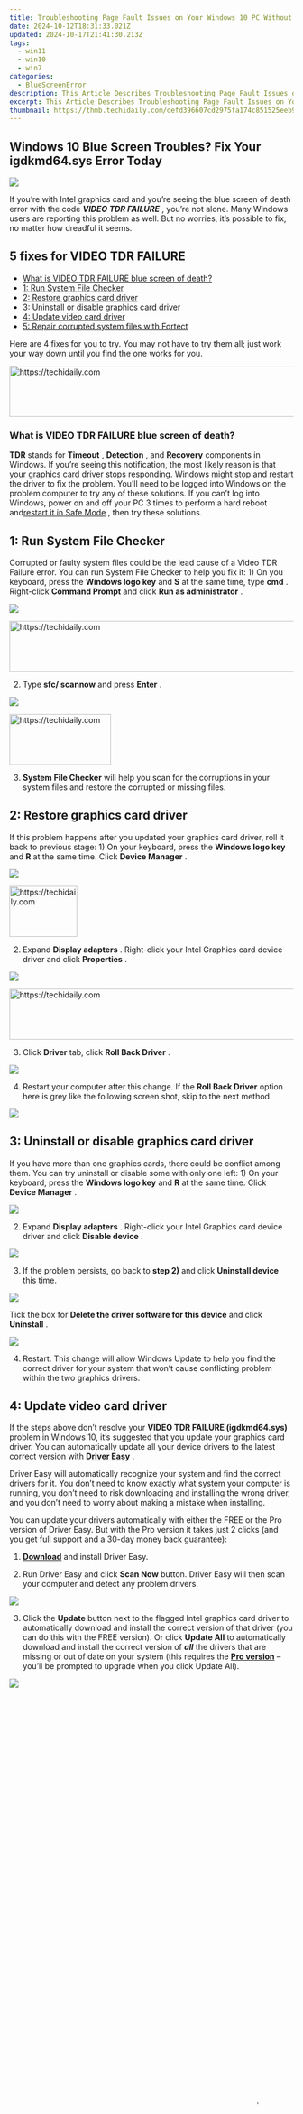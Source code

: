 ```yaml
---
title: Troubleshooting Page Fault Issues on Your Windows 10 PC Without Data Loss
date: 2024-10-12T18:31:33.021Z
updated: 2024-10-17T21:41:30.213Z
tags:
  - win11
  - win10
  - win7
categories:
  - BlueScreenError
description: This Article Describes Troubleshooting Page Fault Issues on Your Windows 10 PC Without Data Loss
excerpt: This Article Describes Troubleshooting Page Fault Issues on Your Windows 10 PC Without Data Loss
thumbnail: https://thmb.techidaily.com/defd396607cd2975fa174c851525eeb9f0360235bf9d5ed977ea6af47a5ef4bb.jpg
---
```


## Windows 10 Blue Screen Troubles? Fix Your igdkmd64.sys Error Today

![](https://images.drivereasy.com/wp-content/uploads/2016/07/img_578de2bda24df.png)

 If you’re with Intel graphics card and you’re seeing the blue screen of death error with the code **_VIDEO TDR FAILURE_** , you’re not alone. Many Windows users are reporting this problem as well. But no worries, it’s possible to fix, no matter how dreadful it seems.

## 5 fixes for VIDEO TDR FAILURE

* [What is VIDEO TDR FAILURE blue screen of death?](https://tools.techidaily.com/drivereasy/download/)
* [1: Run System File Checker](https://tools.techidaily.com/drivereasy/download/)
* [2: Restore graphics card driver](https://tools.techidaily.com/drivereasy/download/)
* [3: Uninstall or disable graphics card driver](https://tools.techidaily.com/drivereasy/download/)
* [4: Update video card driver](https://tools.techidaily.com/drivereasy/download/)
* [5: Repair corrupted system files with Fortect](https://tools.techidaily.com/drivereasy/download/)

 Here are 4 fixes for you to try. You may not have to try them all; just work your way down until you find the one works for you.

<!-- affiliate ads begin -->
<a href="https://aligracehair.sjv.io/c/5597632/1915830/19272" target="_top" id="1915830">
  <img src="//a.impactradius-go.com/display-ad/19272-1915830" border="0" alt="https://techidaily.com" width="728" height="90"/>
</a>
<img height="0" width="0" src="https://aligracehair.sjv.io/i/5597632/1915830/19272" style="position:absolute;visibility:hidden;" border="0" />
<!-- affiliate ads end -->

### **What is VIDEO TDR FAILURE blue screen of death?**

**TDR** stands for **Timeout** , **Detection** , and **Recovery** components in Windows. If you’re seeing this notification, the most likely reason is that your graphics card driver stops responding. Windows might stop and restart the driver to fix the problem. You’ll need to be logged into Windows on the problem computer to try any of these solutions. If you can’t log into Windows, power on and off your PC 3 times to perform a hard reboot and[restart it in Safe Mode](https://tools.techidaily.com/drivereasy/download/) , then try these solutions.

## **1: Run System File Checker**

 Corrupted or faulty system files could be the lead cause of a Video TDR Failure error. You can run System File Checker to help you fix it: 1) On you keyboard, press the **Windows logo key** and **S** at the same time, type **cmd** . Right-click **Command Prompt** and click **Run as administrator** .

![](https://images.drivereasy.com/wp-content/uploads/2016/07/img_578de41231e7e.png)

<!-- affiliate ads begin -->
<a href="https://appsumo.8odi.net/c/5597632/2068417/7443" target="_top" id="2068417">
  <img src="//a.impactradius-go.com/display-ad/7443-2068417" border="0" alt="https://techidaily.com" width="728" height="90"/>
</a>
<img height="0" width="0" src="https://appsumo.8odi.net/i/5597632/2068417/7443" style="position:absolute;visibility:hidden;" border="0" />
<!-- affiliate ads end -->

 2) Type **sfc/ scannow** and press **Enter** .

![](https://images.drivereasy.com/wp-content/uploads/2016/07/img_578de476b0552.png)

<!-- affiliate ads begin -->
<a href="https://25home.pxf.io/c/5597632/2148639/16836" target="_top" id="2148639">
  <img src="//a.impactradius-go.com/display-ad/16836-2148639" border="0" alt="https://techidaily.com" width="180" height="90"/>
</a>
<img height="0" width="0" src="https://25home.pxf.io/i/5597632/2148639/16836" style="position:absolute;visibility:hidden;" border="0" />
<!-- affiliate ads end -->

 3) **System File Checker** will help you scan for the corruptions in your system files and restore the corrupted or missing files.

## **2:** **Restore graphics card driver**

 If this problem happens after you updated your graphics card driver, roll it back to previous stage: 1) On your keyboard, press the **Windows logo key** and **R** at the same time. Click **Device Manager** .

![](https://images.drivereasy.com/wp-content/uploads/2017/09/img_59a90fde1afee.png)

<!-- affiliate ads begin -->
<a href="https://aligracehair.sjv.io/c/5597632/2135364/19272" target="_top" id="2135364">
  <img src="//a.impactradius-go.com/display-ad/19272-2135364" border="0" alt="https://techidaily.com" width="120" height="90"/>
</a>
<img height="0" width="0" src="https://aligracehair.sjv.io/i/5597632/2135364/19272" style="position:absolute;visibility:hidden;" border="0" />
<!-- affiliate ads end -->

 2) Expand **Display adapters** . Right-click your Intel Graphics card device driver and click **Properties** .

![](https://images.drivereasy.com/wp-content/uploads/2017/09/img_59a91039ebb0d.png)

<!-- affiliate ads begin -->
<a href="https://appsumo.8odi.net/c/5597632/2043594/7443" target="_top" id="2043594">
  <img src="//a.impactradius-go.com/display-ad/7443-2043594" border="0" alt="https://techidaily.com" width="728" height="90"/>
</a>
<img height="0" width="0" src="https://appsumo.8odi.net/i/5597632/2043594/7443" style="position:absolute;visibility:hidden;" border="0" />
<!-- affiliate ads end -->

 3) Click **Driver** tab, click **Roll Back Driver** .

![](https://images.drivereasy.com/wp-content/uploads/2017/09/img_59a910633218b.png)

 4) Restart your computer after this change. If the **Roll Back Driver** option here is grey like the following screen shot, skip to the next method.

![](https://images.drivereasy.com/wp-content/uploads/2016/07/img_578ded4881db6.png)

## **3: Uninstall or disable graphics card driver**

 If you have more than one graphics cards, there could be conflict among them. You can try uninstall or disable some with only one left: 1) On your keyboard, press the **Windows logo key** and **R** at the same time. Click **Device Manager** .

![](https://images.drivereasy.com/wp-content/uploads/2017/09/img_59a90fde1afee.png)

 2) Expand **Display adapters** . Right-click your Intel Graphics card device driver and click **Disable device** .

![](https://images.drivereasy.com/wp-content/uploads/2017/09/img_59a91255c707f.png)

 3) If the problem persists, go back to **step 2)** and click **Uninstall device** this time.

![](https://images.drivereasy.com/wp-content/uploads/2017/09/img_59a9120f950a7.png)

 Tick the box for **Delete the driver software for this device** and click **Uninstall** .

![](https://images.drivereasy.com/wp-content/uploads/2017/09/img_59a9127db1094.png)

 4) Restart. This change will allow Windows Update to help you find the correct driver for your system that won’t cause conflicting problem within the two graphics drivers.

## **4: Update video card driver**

 If the steps above don’t resolve your **VIDEO TDR FAILURE (igdkmd64.sys)** problem in Windows 10, it’s suggested that you update your graphics card driver. You can automatically update all your device drivers to the latest correct version with **[Driver Easy](https://tools.techidaily.com/drivereasy/download/)**  .

 Driver Easy will automatically recognize your system and find the correct drivers for it. You don’t need to know exactly what system your computer is running, you don’t need to risk downloading and installing the wrong driver, and you don’t need to worry about making a mistake when installing.

 You can update your drivers automatically with either the FREE or the Pro version of Driver Easy. But with the Pro version it takes just 2 clicks (and you get full support and a 30-day money back guarantee):

 1) **[Download](https://tools.techidaily.com/drivereasy/download/)**  and install Driver Easy.

 2) Run Driver Easy and click **Scan Now** button. Driver Easy will then scan your computer and detect any problem drivers.

![](https://images.drivereasy.com/wp-content/uploads/2021/05/scan-now.jpg)

 3) Click the **Update** button next to the flagged Intel graphics card driver to automatically download and install the correct version of that driver (you can do this with the FREE version). Or click **Update All**  to automatically download and install the correct version of **_all_** the drivers that are missing or out of date on your system (this requires the **[Pro version](https://tools.techidaily.com/drivereasy/download/)**  – you’ll be prompted to upgrade when you click Update All).

![](https://images.drivereasy.com/wp-content/uploads/2021/08/de-scan-intel-xe-graphics.jpg)

<!-- affiliate ads begin -->
<span id="1516072">
					<video width="864" height="1536" style="cursor:pointer"
           poster="//a.impactradius-go.com/display-clicktoplayimage/1516072.png"
           onclick="if(!this.playClicked){this.play();this.setAttribute('controls',true);this.playClicked=true;}">
	   <source src="//a.impactradius-go.com/display-ad/16446-1516072">
	   <img src="//a.impactradius-go.com/display-clicktoplayimage/1516072.png" style="border: none; height: 100%; width: 100%; object-fit: contain">
	</video>
	<div style="width:540px;text-align:center"><a href="javascript:window.open(decodeURIComponent('https%3A%2F%2Flaganoo.pxf.io%2Fc%2F5597632%2F1516072%2F16446'), '_blank');void(0);">Click here</a></div>
</span>
<img height="0" width="0" src="https://imp.pxf.io/i/5597632/1516072/16446" style="position:absolute;visibility:hidden;" border="0" />
<!-- affiliate ads end -->

## 5: Repair corrupted system files with Fortect

 Computer issues are likely to occur when certain system files are missing or corrupted. If the fixes above didn’t fix the problem for you, you might want to run a Windows repair from **[Fortect](https://tools.techidaily.com/drivereasy/download/)**  to identify possible system file problems.

 Fortect can scan your PC, diagnose any hardware, security, and program issues, and fix them for you. If there are any broken system files, it can replace them without affecting your personal data.

 1) [**Download**](https://tools.techidaily.com/drivereasy/download/) and install Fortect.

 2) Open Fortect and run a free scan of your PC status. This may take a few minutes.

 3) You can review a summary of the issues detected after the scan is finished.

 If there’s any problem, you can click Start Repair to start the repair process. You’d need to buy the pro version (which comes with a 60-day Money-Back Guarantee) to unlock this feature.

![](https://images.drivereasy.com/wp-content/uploads/2016/08/fortect-demo.jpg)

<!-- affiliate ads begin -->
<a href="https://unicoeye.pxf.io/c/5597632/2148775/18498" target="_top" id="2148775">
  <img src="//a.impactradius-go.com/display-ad/18498-2148775" border="0" alt="https://techidaily.com" width="728" height="90"/>
</a>
<img height="0" width="0" src="https://unicoeye.pxf.io/i/5597632/2148775/18498" style="position:absolute;visibility:hidden;" border="0" />
<!-- affiliate ads end -->

 The Pro version of Fortect comes with 24/7 technical support. If you need any assistance, please contact Fortect support:  
 Email: **<support@fortect.com>**

 Hopefully, this article helped in resolving your problem. If you have any questions or suggestions, please feel free to leave a comment below.

<ins class="adsbygoogle"
     style="display:block"
     data-ad-format="autorelaxed"
     data-ad-client="ca-pub-7571918770474297"
     data-ad-slot="1223367746"></ins>

<ins class="adsbygoogle"
     style="display:block"
     data-ad-client="ca-pub-7571918770474297"
     data-ad-slot="8358498916"
     data-ad-format="auto"
     data-full-width-responsive="true"></ins>

<span class="atpl-alsoreadstyle">Also read:</span>
<div><ul>
<li><a href="https://facebook-video-content.techidaily.com/new-2024-approved-facebooks-ultimate-guide-selective-downloader-addons-and-extensions-for-firefox/"><u>[New] 2024 Approved Facebook's Ultimate Guide Selective Downloader Addons & Extensions for Firefox</u></a></li>
<li><a href="https://facebook-videos.techidaily.com/new-mastering-facebook-insights-a-novices-guide-for-2024/"><u>[New] Mastering Facebook Insights A Novice's Guide for 2024</u></a></li>
<li><a href="https://instagram-clips.techidaily.com/new-unlocking-instagrams-power-essential-5-tips-and-examples-from-pros-for-2024/"><u>[New] Unlocking Instagram's Power Essential 5 Tips & Examples From Pros for 2024</u></a></li>
<li><a href="https://facebook-clips.techidaily.com/2024-approved-exiting-facebook-livestreams-device-specific-methods/"><u>2024 Approved Exiting Facebook Livestreams Device-Specific Methods</u></a></li>
<li><a href="https://blue-screen-error.techidaily.com/1723199746517-how-to-fix-a-fatal-error-using-event-tracer-on-your-windows-10-pc-now-solved/"><u>How to Fix a Fatal Error Using Event Tracer on Your Windows 10 PC - Now Solved!</u></a></li>
<li><a href="https://change-location.techidaily.com/in-2024-6-ways-to-change-spotify-location-on-your-oppo-f23-5g-drfone-by-drfone-virtual-android/"><u>In 2024, 6 Ways to Change Spotify Location On Your Oppo F23 5G | Dr.fone</u></a></li>
<li><a href="https://buynow-reviews.techidaily.com/in-depth-review-is-the-tp-link-archer-ax60-5-new-seo-titles-for-tp-link-archer-ax6000-review-better-than-the-nighthawk-ax12/"><u>In-Depth Review: Is the TP-Link Archer AX60 5 New SEO Titles for TP-Link Archer AX6000 Review: Better Than The Nighthawk AX12?</u></a></li>
<li><a href="https://blue-screen-error.techidaily.com/mastering-irql-challenges-on-windows-7-solutions-and-best-practices-for-it-professionals/"><u>Mastering IRQL Challenges on Windows 7 - Solutions and Best Practices for IT Professionals</u></a></li>
<li><a href="https://blue-screen-error.techidaily.com/resolving-storportsys-blue-screen-errors-on-windows-11-a-step-by-step-guide/"><u>Resolving Storport.sys Blue Screen Errors on Windows 11: A Step-by-Step Guide</u></a></li>
<li><a href="https://blue-screen-error.techidaily.com/resolving-the-stop-0x0000007b-bsod-issue-on-your-windows-pc/"><u>Resolving the STOP 0X0000007B BSOD Issue on Your Windows PC</u></a></li>
<li><a href="https://win-howtos.techidaily.com/solving-windows-network-error-0x800704cf-a-step-by-step-guide/"><u>Solving Windows Network Error 0X800704CF: A Step-by-Step Guide</u></a></li>
<li><a href="https://sim-unlock.techidaily.com/the-ultimate-guide-to-unlocking-your-apple-iphone-6s-plus-on-metropcs-by-drfone-ios/"><u>The Ultimate Guide to Unlocking Your Apple iPhone 6s Plus on MetroPCS</u></a></li>
<li><a href="https://some-skills.techidaily.com/top-5-efforts-crafting-perfect-titles-for-2024/"><u>Top 5 Efforts Crafting Perfect Titles for 2024</u></a></li>
<li><a href="https://blue-screen-error.techidaily.com/understanding-and-fixing-windows-blue-screen-error-0x0000001e/"><u>Understanding and Fixing Windows Blue Screen Error 0X0000001E</u></a></li>
</ul></div>


